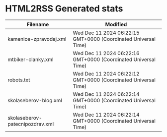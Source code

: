 # HTML2RSS Generated stats

| Filename | Modified |
| -------- | -------- |
| kamenice-zpravodaj.xml | Wed Dec 11 2024 06:22:15 GMT+0000 (Coordinated Universal Time) |
| mtbiker-clanky.xml | Wed Dec 11 2024 06:22:16 GMT+0000 (Coordinated Universal Time) |
| robots.txt | Wed Dec 11 2024 06:22:12 GMT+0000 (Coordinated Universal Time) |
| skolaseberov-blog.xml | Wed Dec 11 2024 06:22:14 GMT+0000 (Coordinated Universal Time) |
| skolaseberov-patecnipozdrav.xml | Wed Dec 11 2024 06:22:14 GMT+0000 (Coordinated Universal Time) |
